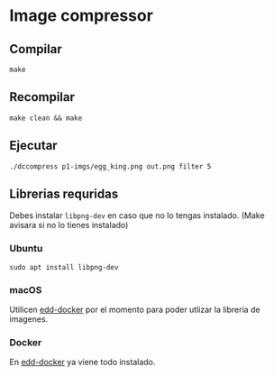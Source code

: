 # Image compressor

## Compilar

```
make
```

## Recompilar

```
make clean && make
```

## Ejecutar

```
./dccompress p1-imgs/egg_king.png out.png filter 5
```


## Librerias requridas

Debes instalar `libpng-dev` en caso que no lo tengas instalado. (Make avisara si no lo tienes instalado)

### Ubuntu
```
sudo apt install libpng-dev
```

### macOS

Utilicen [edd-docker](https://github.com/IIC2133-PUC/edd-docker) por el momento para poder utlizar la libreria de imagenes.

### Docker

En [edd-docker](https://github.com/IIC2133-PUC/edd-docker) ya viene todo instalado.

